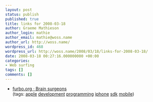 ```yaml
---
layout: post
status: publish
published: true
title: links for 2008-03-18
author: Graeme Mathieson
author_login: mathie
author_email: mathie@woss.name
author_url: http://woss.name/
wordpress_id: 468
wordpress_url: http://woss.name/2008/03/18/links-for-2008-03-18/
date: 2008-03-18 00:27:16.000000000 +00:00
categories:
- Web surfing
tags: []
comments: []
---
```

<ul class="delicious">
	<li>
		<div class="delicious-link"><a href="http://furbo.org/2008/03/16/brain-surgeons/">furbo.org · Brain surgeons</a></div>
		<div class="delicious-tags">(tags: <a href="http://del.icio.us/mathie/apple">apple</a> <a href="http://del.icio.us/mathie/development">development</a> <a href="http://del.icio.us/mathie/programming">programming</a> <a href="http://del.icio.us/mathie/iphone">iphone</a> <a href="http://del.icio.us/mathie/sdk">sdk</a> <a href="http://del.icio.us/mathie/mobile">mobile</a>)</div>
	</li>
</ul>
